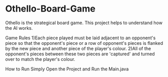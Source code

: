 # Othello-Board-Game
Othello is the strategical board game.
This project helps to understand how the AI works.

Game Rules
1)Each piece played must be laid adjacent to an opponent's piece so that the opponent's piece or a row of opponent's pieces
is flanked by the new piece and another piece of the player's colour.
2)All of the opponent's pieces between these two pieces are 'captured' and turned over to match the player's colour.

How to Run
Simply Open the Project and Run the Main.java

